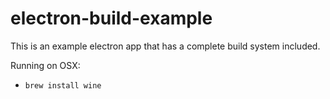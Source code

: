 # electron-build-example

This is an example electron app that has a complete build system included.


Running on OSX:

- `brew install wine`

